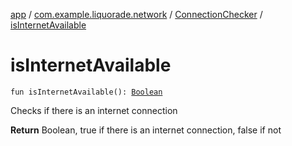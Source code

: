[app](../../index.md) / [com.example.liquorade.network](../index.md) / [ConnectionChecker](index.md) / [isInternetAvailable](./is-internet-available.md)

# isInternetAvailable

`fun isInternetAvailable(): `[`Boolean`](https://kotlinlang.org/api/latest/jvm/stdlib/kotlin/-boolean/index.html)

Checks if there is an internet connection

**Return**
Boolean, true if there is an internet connection, false if not

